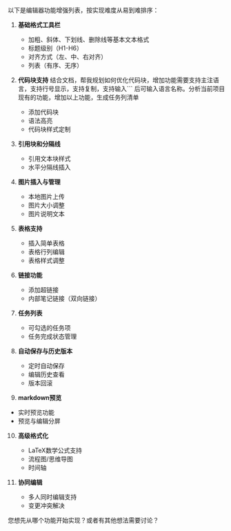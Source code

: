 以下是编辑器功能增强列表，按实现难度从易到难排序：

1. **基础格式工具栏**
   - 加粗、斜体、下划线、删除线等基本文本格式
   - 标题级别（H1-H6）
   - 对齐方式（左、中、右对齐）
   - 列表（有序、无序）

2. **代码块支持**
 结合文档，帮我规划如何优化代码块，增加功能需要支持主注语言，支持行号显示，支持复制，支持输入``` 后可输入语言名称。
 ​分析当前项目现有的功能，增加以上功能，生成任务列清单


   - 添加代码块
   - 语法高亮
   - 代码块样式定制

3. **引用块和分隔线**
   - 引用文本块样式
   - 水平分隔线插入

4. **图片插入与管理**
   - 本地图片上传
   - 图片大小调整
   - 图片说明文本

5. **表格支持**
   - 插入简单表格
   - 表格行列编辑
   - 表格样式调整

6. **链接功能**
   - 添加超链接
   - 内部笔记链接（双向链接）

7. **任务列表**
   - 可勾选的任务项
   - 任务完成状态管理

8. **自动保存与历史版本**
   - 定时自动保存
   - 编辑历史查看
   - 版本回滚

9.  **markdown预览**
   - 实时预览功能
   - 预览与编辑分屏

10. **高级格式化**
    - LaTeX数学公式支持
    - 流程图/思维导图
    - 时间轴

11. **协同编辑**
    - 多人同时编辑支持
    - 变更冲突解决

您想先从哪个功能开始实现？或者有其他想法需要讨论？